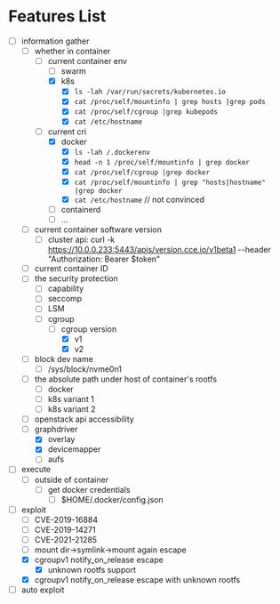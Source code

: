 # Features List

- [ ] information gather
    - [ ] whether in container
        - [ ] current container env
            - [ ] swarm
            - [x] k8s
                - [x] `ls -lah /var/run/secrets/kubernetes.io`
                - [x] `cat /proc/self/mountinfo | grep hosts |grep pods`
                - [x] `cat /proc/self/cgroup |grep kubepods`
                - [x] `cat /etc/hostname`
        - [ ] current cri
            - [x] docker
                - [x] `ls -lah /.dockerenv`
                - [x] `head -n 1 /proc/self/mountinfo | grep docker`
                - [x] `cat /proc/self/cgroup |grep docker`
                - [x] `cat /proc/self/mountinfo | grep "hosts|hostname" |grep docker`
                - [x] `cat /etc/hostname` // not convinced
            - [ ] containerd
            - [ ] ...
    - [ ] current container software version
        - [ ] cluster api: curl -k https://10.0.0.233:5443/apis/version.cce.io/v1beta1 --header "Authorization: Bearer
          $token"
    - [ ] current container ID
    - [ ] the security protection
        - [ ] capability
        - [ ] seccomp
        - [ ] LSM
        - [ ] cgroup
            - [ ] cgroup version
                - [x] v1
                - [x] v2
    - [ ] block dev name
        - [ ] /sys/block/nvme0n1
    - [ ] the absolute path under host of container's rootfs
        - [ ] docker
        - [ ] k8s variant 1
        - [ ] k8s variant 2
    - [ ] openstack api accessibility
    - [ ] graphdriver
        - [x] overlay
        - [x] devicemapper
        - [ ] aufs
- [ ] execute
    - [ ] outside of container
        - [ ] get docker credentials
            - [ ] $HOME/.docker/config.json
- [ ] exploit
    - [ ] CVE-2019-16884
    - [ ] CVE-2019-14271
    - [ ] CVE-2021-21285
    - [ ] mount dir->symlink->mount again escape
    - [x] cgroupv1 notify_on_release escape
        - [x] unknown rootfs support
    - [x] cgroupv1 notify_on_release escape with unknown rootfs
- [ ] auto exploit
